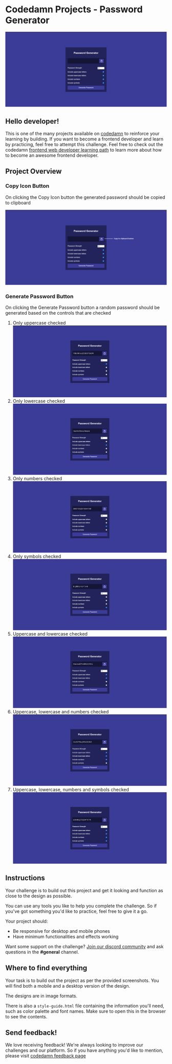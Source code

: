 # Codedamn Projects - Password Generator

![main image](https://raw.githubusercontent.com/ankeshp03/password-generator/master/designs/desktop_view.png)

## Hello developer!

This is one of the many projects available on [codedamn](https://codedamn.com/projects) to reinforce your learning by building. If you want to become a frontend developer and learn by practicing, feel free to attempt this challenge. Feel free to check out the codedamn [frontend web developer learning path](https://codedamn.com/learning-paths) to learn more about how to become an awesome frontend developer.

## Project Overview

### Copy Icon Button

On clicking the Copy Icon button the generated password should be copied to clipboard

![copy-to-clipboard-button](https://raw.githubusercontent.com/ankeshp03/password-generator/master/designs/desktop_ctc_button.png)

### Generate Password Button

On clicking the Generate Password button a random password should be generated based on the controls that are checked

1.  Only uppercase checked
    ![only-uppercase-checked](https://raw.githubusercontent.com/ankeshp03/password-generator/master/designs/controls_example_views/1.%20uppercase_control.png)
2.  Only lowercase checked
    ![only-lowercase-checked](https://raw.githubusercontent.com/ankeshp03/password-generator/master/designs/controls_example_views/2.%20lowercase_control.png)
3.  Only numbers checked
    ![only-numbers-checked](https://raw.githubusercontent.com/ankeshp03/password-generator/master/designs/controls_example_views/3.%20numbers_control.png)
4.  Only symbols checked
    ![only-symbols-checked](https://raw.githubusercontent.com/ankeshp03/password-generator/master/designs/controls_example_views/4.%20symbols_control.png)
5.  Uppercase and lowercase checked
    ![uppercase-and-lowercase-checked](https://raw.githubusercontent.com/ankeshp03/password-generator/master/designs/controls_example_views/5.%20uppercase_and_lowercase_control.png)
6.  Uppercase, lowercase and numbers checked
    ![uppercase-lowercase-and-numbers-checked](https://raw.githubusercontent.com/ankeshp03/password-generator/master/designs/controls_example_views/6.%20uppercase_lowercase_and_numbers_control.png)
7.  Uppercase, lowercase, numbers and symbols checked
    ![uppercase-lowercase-numbers-and-symbols-checked](https://raw.githubusercontent.com/ankeshp03/password-generator/master/designs/controls_example_views/7.%20uppercase_lowercase_numbers_and_symbols_control.png)

## Instructions

Your challenge is to build out this project and get it looking and function as close to the design as possible.

You can use any tools you like to help you complete the challenge. So if you've got something you'd like to practice, feel free to give it a go.

Your project should:

-   Be responsive for desktop and mobile phones
-   Have minimum functionalities and effects working

Want some support on the challenge? [Join our discord community](https://cdm.sh/discord) and ask questions in the **#general** channel.

## Where to find everything

Your task is to build out the project as per the provided screenshots. You will find both a mobile and a desktop version of the design.

The designs are in image formats.

There is also a `style-guide.html` file containing the information you'll need, such as color palette and font names. Make sure to open this in the browser to see the contents.

## Send feedback!

We love receiving feedback! We're always looking to improve our challenges and our platform. So if you have anything you'd like to mention, please visit [codedamn feedback page](https://codedamn.com/contact)
